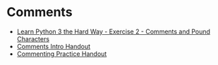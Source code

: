 # Comments

- [Learn Python 3 the Hard Way - Exercise 2 - Comments and Pound Characters](https://learnpythonthehardway.org/python3/ex2.html)
- [Comments Intro Handout](https://docs.google.com/document/d/1ODGCvxPPiKXe5nrdycm_aK0ksWxoOKRlwZhJHPauvOM/)
- [Commenting Practice Handout](https://docs.google.com/document/d/178A1KYtUTKkyUUDZgja0dPq9l1CWtpoxMGjYrU5Mrws/)
